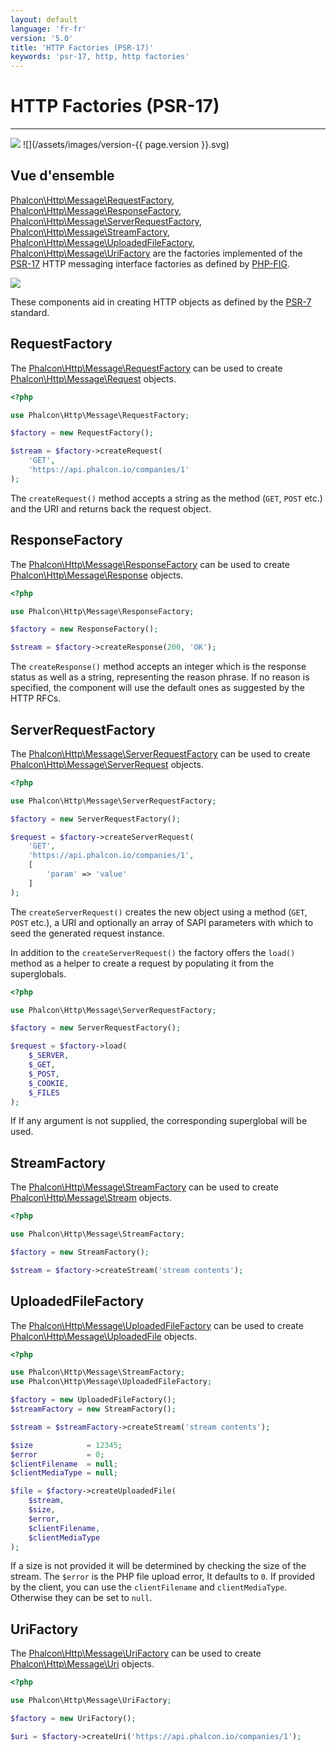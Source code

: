 ```yaml
---
layout: default
language: 'fr-fr'
version: '5.0'
title: 'HTTP Factories (PSR-17)'
keywords: 'psr-17, http, http factories'
---
```


# HTTP Factories (PSR-17)
- - -
![](/assets/images/document-status-under-review-red.svg) ![](/assets/images/version-{{ page.version }}.svg)

## Vue d'ensemble
[Phalcon\Http\Message\RequestFactory][http-message-requestfactory], [Phalcon\Http\Message\ResponseFactory][http-message-responsefactory], [Phalcon\Http\Message\ServerRequestFactory][http-message-serverrequestfactory], [Phalcon\Http\Message\StreamFactory][http-message-streamfactory], [Phalcon\Http\Message\UploadedFileFactory][http-message-uploadedfilefactory], [Phalcon\Http\Message\UriFactory][http-message-urifactory] are the factories implemented of the [PSR-17][psr-17] HTTP messaging interface factories as defined by [PHP-FIG][php-fig].

![](/assets/images/implements-psr--17-blue.svg)

These components aid in creating HTTP objects as defined by the [PSR-7][psr-7] standard.

## RequestFactory
The [Phalcon\Http\Message\RequestFactory][http-message-requestfactory] can be used to create [Phalcon\Http\Message\Request][http-message-request] objects.

```php
<?php

use Phalcon\Http\Message\RequestFactory;

$factory = new RequestFactory();

$stream = $factory->createRequest(
    'GET', 
    'https://api.phalcon.io/companies/1'
);
```
The `createRequest()` method accepts a string as the method (`GET`, `POST` etc.) and the URI and returns back the request object.

## ResponseFactory
The [Phalcon\Http\Message\ResponseFactory][http-message-responsefactory] can be used to create [Phalcon\Http\Message\Response][http-message-response] objects.

```php
<?php

use Phalcon\Http\Message\ResponseFactory;

$factory = new ResponseFactory();

$stream = $factory->createResponse(200, 'OK');
```
The `createResponse()` method accepts an integer which is the response status as well as a string, representing the reason phrase. If no reason is specified, the component will use the default ones as suggested by the HTTP RFCs.

## ServerRequestFactory
The [Phalcon\Http\Message\ServerRequestFactory][http-message-serverrequestfactory] can be used to create [Phalcon\Http\Message\ServerRequest][http-message-serverrequest] objects.

```php
<?php

use Phalcon\Http\Message\ServerRequestFactory;

$factory = new ServerRequestFactory();

$request = $factory->createServerRequest(
    'GET', 
    'https://api.phalcon.io/companies/1',
    [
        'param' => 'value'
    ]
);
```

The `createServerRequest()` creates the new object using a method (`GET`, `POST` etc.), a URI and optionally an array of SAPI parameters with which to seed the generated request instance.

In addition to the `createServerRequest()` the factory offers the `load()` method as a helper to create a request by populating it from the superglobals.

```php
<?php

use Phalcon\Http\Message\ServerRequestFactory;

$factory = new ServerRequestFactory();

$request = $factory->load(
    $_SERVER,
    $_GET,
    $_POST,
    $_COOKIE,
    $_FILES
);
```

If If any argument is not supplied, the corresponding superglobal will be used.

## StreamFactory
The [Phalcon\Http\Message\StreamFactory][http-message-streamfactory] can be used to create [Phalcon\Http\Message\Stream][http-message-stream] objects.

```php
<?php

use Phalcon\Http\Message\StreamFactory;

$factory = new StreamFactory();

$stream = $factory->createStream('stream contents');
```

## UploadedFileFactory
The [Phalcon\Http\Message\UploadedFileFactory][http-message-uploadedfilefactory] can be used to create [Phalcon\Http\Message\UploadedFile][http-message-uploadedfile] objects.

```php
<?php

use Phalcon\Http\Message\StreamFactory;
use Phalcon\Http\Message\UploadedFileFactory;

$factory = new UploadedFileFactory();
$streamFactory = new StreamFactory();

$stream = $streamFactory->createStream('stream contents');

$size            = 12345;
$error           = 0;
$clientFilename  = null;
$clientMediaType = null;

$file = $factory->createUploadedFile(
    $stream,
    $size,
    $error,
    $clientFilename,
    $clientMediaType
);
```

If a size is not provided it will be determined by checking the size of the stream. The `$error` is the PHP file upload error, It defaults to `0`. If provided by the client, you can use the `clientFilename` and `clientMediaType`. Otherwise they can be set to `null`.

## UriFactory
The [Phalcon\Http\Message\UriFactory][http-message-urifactory] can be used to create [Phalcon\Http\Message\Uri][http-message-uri] objects.

```php
<?php

use Phalcon\Http\Message\UriFactory;

$factory = new UriFactory();

$uri = $factory->createUri('https://api.phalcon.io/companies/1');
```


[php-fig]: https://www.php-fig.org/
[psr-7]: https://www.php-fig.org/psr/psr-7/
[psr-17]: https://www.php-fig.org/psr/psr-17/
[http-message-request]: api/phalcon_http#http-message-request
[http-message-requestfactory]: api/phalcon_http#http-message-requestfactory
[http-message-response]: api/phalcon_http#http-message-response
[http-message-responsefactory]: api/phalcon_http#http-message-responsefactory
[http-message-serverrequest]: api/phalcon_http#http-message-serverrequest
[http-message-serverrequestfactory]: api/phalcon_http#http-message-serverrequestfactory
[http-message-stream]: api/phalcon_http#http-message-stream
[http-message-streamfactory]: api/phalcon_http#http-message-streamfactory
[http-message-uploadedfile]: api/phalcon_http#http-message-uploadedfile
[http-message-uploadedfilefactory]: api/phalcon_http#http-message-uploadedfilefactory
[http-message-uri]: api/phalcon_http#http-message-uri
[http-message-urifactory]: api/phalcon_http#http-message-urifactory

